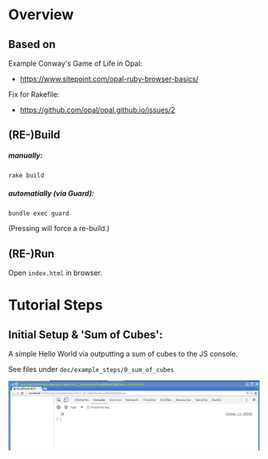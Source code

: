 # Overview

## Based on

Example Conway's Game of Life in Opal:
* https://www.sitepoint.com/opal-ruby-browser-basics/

Fix for Rakefile:
* https://github.com/opal/opal.github.io/issues/2

## (RE-)Build

##### manually:

```
rake build
```

##### automatially (via Guard):

```
bundle exec guard
```

(Pressing <Enter> will force a re-build.)

## (RE-)Run

Open `index.html` in browser.

# Tutorial Steps

## Initial Setup & 'Sum of Cubes':

A simple Hello World via outputting a sum of cubes to the JS console.

See files under `doc/example_steps/0_sum_of_cubes`

![Sum of Cubes](doc/example_steps/0_sum_of_cubes/screenshot.png "Sum of Cubes")
